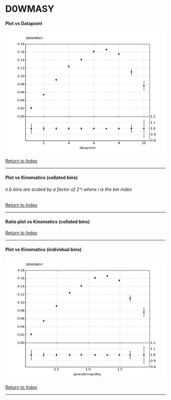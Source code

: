 D0WMASY
=======
#### Plot vs Datapoint 
[![D0WMASY datapoints](D0WMASY.png)](D0WMASY.pdf) 

[Return to Index](../index.html)

------------- 
#### Plot vs Kinematics (collated bins) 
###### n.b bins are scaled by a factor of 2^i where i is the bin index  
      
[Return to Index](../index.html)

------------- 
#### Ratio plot vs Kinematics (collated bins) 
      
[Return to Index](../index.html)

------------- 
#### Plot vs Kinematics (individual bins) 
[![D0WMASY_0_0](D0WMASY_0_0.png)](D0WMASY_0_0.pdf)
      
[Return to Index](../index.html)

------------- 
